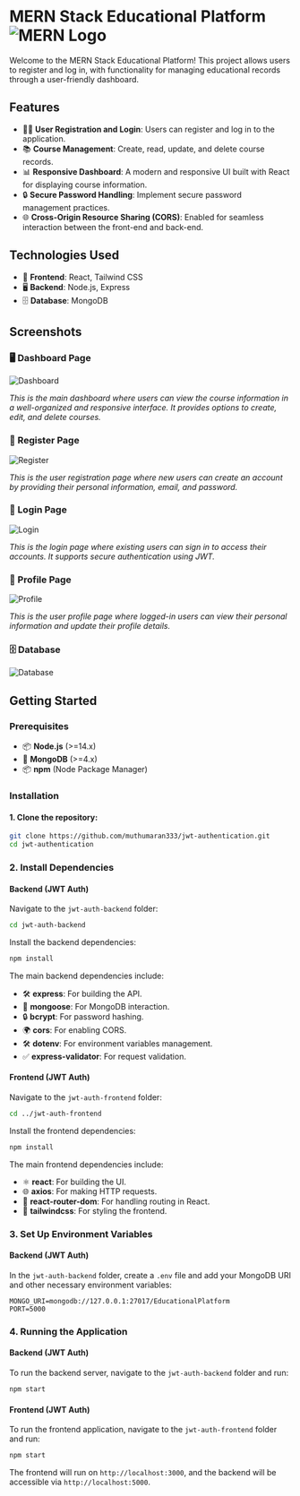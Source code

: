 
# MERN Stack Educational Platform ![MERN Logo](https://img.shields.io/badge/MERN-Stack-blue)

Welcome to the MERN Stack Educational Platform! This project allows users to register and log in, with functionality for managing educational records through a user-friendly dashboard.

## Features

- 🧑‍💻 **User Registration and Login**: Users can register and log in to the application.
- 📚 **Course Management**: Create, read, update, and delete course records.
- 📊 **Responsive Dashboard**: A modern and responsive UI built with React for displaying course information.
- 🔒 **Secure Password Handling**: Implement secure password management practices.
- 🌐 **Cross-Origin Resource Sharing (CORS)**: Enabled for seamless interaction between the front-end and back-end.

## Technologies Used

- 🎨 **Frontend**: React, Tailwind CSS
- 🖥️ **Backend**: Node.js, Express
- 🗄️ **Database**: MongoDB


## Screenshots

### 🖥️ Dashboard Page
![Dashboard](https://github.com/muthumaran333/jwt-authentication/blob/main/Images/jwt1.PNG)

*This is the main dashboard where users can view the course information in a well-organized and responsive interface. It provides options to create, edit, and delete courses.*

### 📝 Register Page
![Register](https://github.com/muthumaran333/jwt-authentication/blob/main/Images/Register.PNG)

*This is the user registration page where new users can create an account by providing their personal information, email, and password.*

### 🔑 Login Page
![Login](https://github.com/muthumaran333/jwt-authentication/blob/main/Images/jwtlog.PNG)

*This is the login page where existing users can sign in to access their accounts. It supports secure authentication using JWT.*

### 👤 Profile Page
![Profile](https://github.com/muthumaran333/jwt-authentication/blob/main/Images/profile.PNG)

*This is the user profile page where logged-in users can view their personal information and update their profile details.*

### 🗄️ Database
![Database](https://github.com/muthumaran333/jwt-authentication/blob/main/Images/database.PNG)


## Getting Started

### Prerequisites

- 📦 **Node.js** (>=14.x)
- 🍃 **MongoDB** (>=4.x)
- 📦 **npm** (Node Package Manager)

### Installation

#### 1. Clone the repository:
   ```bash
   git clone https://github.com/muthumaran333/jwt-authentication.git
   cd jwt-authentication
   ```

### 2. Install Dependencies


#### Backend (JWT Auth)
Navigate to the `jwt-auth-backend` folder:
   ```bash
   cd jwt-auth-backend
   ```

Install the backend dependencies:
   ```bash
   npm install
   ```

The main backend dependencies include:
- 🛠️ **express**: For building the API.
- 🍃 **mongoose**: For MongoDB interaction.
- 🔒 **bcrypt**: For password hashing.
- 🌍 **cors**: For enabling CORS.
- 🛠️ **dotenv**: For environment variables management.
- ✅ **express-validator**: For request validation.

#### Frontend (JWT Auth)
Navigate to the `jwt-auth-frontend` folder:
   ```bash
   cd ../jwt-auth-frontend
   ```

Install the frontend dependencies:
   ```bash
   npm install
   ```

The main frontend dependencies include:
- ⚛️ **react**: For building the UI.
- 🌐 **axios**: For making HTTP requests.
- 🧭 **react-router-dom**: For handling routing in React.
- 🎨 **tailwindcss**: For styling the frontend.

### 3. Set Up Environment Variables

#### Backend (JWT Auth)
In the `jwt-auth-backend` folder, create a `.env` file and add your MongoDB URI and other necessary environment variables:

```
MONGO_URI=mongodb://127.0.0.1:27017/EducationalPlatform
PORT=5000
```

### 4. Running the Application

#### Backend (JWT Auth)
To run the backend server, navigate to the `jwt-auth-backend` folder and run:
   ```bash
   npm start
   ```

#### Frontend (JWT Auth)
To run the frontend application, navigate to the `jwt-auth-frontend` folder and run:
   ```bash
   npm start
   ```

The frontend will run on `http://localhost:3000`, and the backend will be accessible via `http://localhost:5000`.
